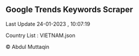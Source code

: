

## Google Trends Keywords Scraper 
 
Last Update 24-01-2023 , 10:07:19

Country List :
VIETNAM.json



© Abdul Muttaqin 
